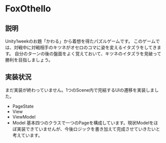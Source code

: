 # FoxOthello
## 説明
Unity1weekのお題「かわる」から着想を得たパズルゲームです。
このゲームでは、対戦中に対戦相手のキツネがオセロのコマに姿を変えるイタズラをしてきます。
自分のターンの後の盤面をよく覚えておいて、キツネのイタズラを見破って勝利を目指しましょう。
## 実装状況
まだ実装が終わっていません。1つのScene内で完結するUIの遷移を実装しました。
* PageState
* View
* ViewModel
* Model
基本四つのクラスで一つのPageを構成しています。現状Modelをほぼ実装できていませんが、今後ロジックを書き加えて完成させていきたいと考えています。